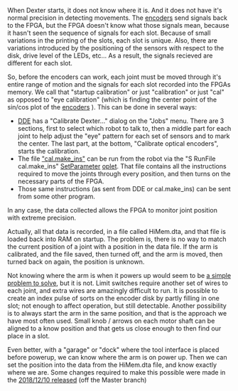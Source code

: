 When Dexter starts, it does not know where it is. And it does not have it's normal precision in detecting movements. The [encoders](Encoders) send signals back to the FPGA, but the FPGA doesn't know what those signals mean, because it hasn't seen the sequence of signals for each slot. Because of small variations in the printing of the slots, each slot is unique. Also, there are variations introduced by the positioning of the sensors with respect to the disk, drive level of the LEDs, etc... As a result, the signals recieved are different for each slot. 

So, before the encoders can work, each joint must be moved through it's entire range of motion and the signals for each slot recorded into the FPGAs memory. We call that "startup calibration" or just "calibration" or just "cal" as opposed to "eye calibration" (which is finding the center point of the sin/cos plot of the [encoders](Encoders) ). This can be done in several ways:
- [DDE](DDE) has a "Calibrate Dexter..." dialog on the "Jobs" menu. There are 3 sections, first to select which robot to talk to, then a middle part for each joint to help adjust the "eye" pattern for each set of sensors and to mark the center. The last part, at the bottom, "Calibrate optical encoders", starts the calibration. 
- The file ["cal.make_ins"](https://github.com/HaddingtonDynamics/Dexter/blob/master/Firmware/Cal.make_ins) can be run from the robot via the "S RunFile cal.make_ins" [SetParameter](set-parameter-oplet) [oplet](Command-oplet-instruction). That file contains all the instructions required to move the joints through every position, and then turns on the necessary parts of the FPGA. 
- Those same instructions (as sent from DDE or cal.make_ins) can be sent from some other program. 

In any case, the data collected allows the FPGA to monitor joint position with extreme precision. 

Actually, all that data is recorded, in a file called HiMem.dta, and that file is loaded back into RAM on startup. The problem is, there is no way to match the current position of a joint with a position in the data file. If the arm is calibrated, and the file saved, then turned off, and the arm is moved, then turned back on again, the position is unknown. 

Not knowing where the arm is when it powers up would seem to be [a simple problem to solve](https://github.com/HaddingtonDynamics/Dexter/issues/5), but it is not. Limit switches require another set of wires to each joint, and extra wires are amazingly difficult to run. It is possible to create an index pulse of sorts on the encoder disk by partly filling in one slot; not enough to affect operation, but still detectable. Another possibility is to always start the arm in the same position, and that is the approach we have most often used. Small knob / arrows on each motor shaft can be aligned to a know position and that gets us close enough to then find our place in a slot. 

Even better, with a "garage" or "dock" where the tool interface is placed before powerup, we can know where the arm is on power up. Then we can set the position into the data from the HiMem.dta file, and know exactly where we are. Some changes required to make this possible were made in the [2018/12/10 released](https://github.com/HaddingtonDynamics/Dexter/commit/50257ea7178e0d76e99f8571c61051b56fff7421) (off the Master branch)
